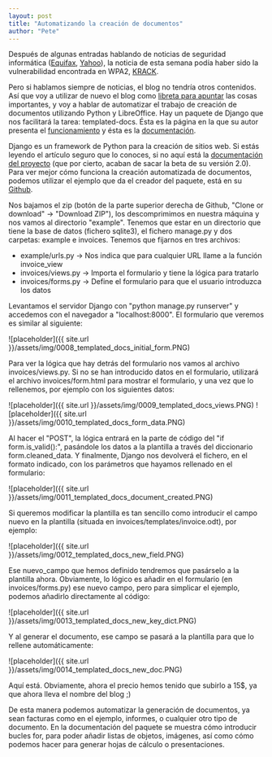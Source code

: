 ```yaml
---
layout: post
title: "Automatizando la creación de documentos"
author: "Pete"
---
```


Después de algunas entradas hablando de noticias de seguridad informática ([Equifax](https://livefromsec.github.io/2017-09-08/equifax-hackeado), [Yahoo](https://livefromsec.github.io/2017-10-06/mas-bases-de-datos-comprometidas)), la noticia de esta semana podía haber sido la vulnerabilidad encontrada en WPA2, [KRACK](https://www.reddit.com/r/netsec/comments/76onkk/the_krack_attack_info_will_be_available_here/). 

Pero si hablamos siempre de noticias, el blog no tendría otros contenidos. Así que voy a utilizar de nuevo el blog como [libreta para apuntar](https://livefromsec.github.io/2017-10-13/usando-alias-en-linux) las cosas importantes, y voy a hablar de automatizar el trabajo de creación de documentos utilizando Python y LibreOffice. Hay un paquete de Django que nos facilitará la tarea: templated-docs. Ésta es la página en la que su autor presenta el [funcionamiento](http://morozov.ca/django-pdf-msword-excel-templates.html) y ésta es la [documentación](https://templated-docs.readthedocs.io/en/latest/).

Django es un framework de Python para la creación de sitios web. Si estás leyendo el artículo seguro que lo conoces, si no aquí está la [documentación del proyecto](https://www.djangoproject.com/) (que por cierto, acaban de sacar la beta de su versión 2.0). Para ver mejor cómo funciona la creación automatizada de documentos, podemos utilizar el ejemplo que da el creador del paquete, está en su [Github](https://github.com/alexmorozov/templated-docs/tree/master/example). 

Nos bajamos el zip (botón de la parte superior derecha de Github, "Clone or download" -> "Download ZIP"), los descomprimimos en nuestra máquina y nos vamos al directorio "example". Tenemos que estar en un directorio que tiene la base de datos (fichero sqlite3), el fichero manage.py y dos carpetas: example e invoices. Tenemos que fijarnos en tres archivos:
- example/urls.py -> Nos indica que para cualquier URL llame a la función invoice_view 
- invoices/views.py -> Importa el formulario y tiene la lógica para tratarlo
- invoices/forms.py -> Define el formulario para que el usuario introduzca los datos

Levantamos el servidor Django con "python manage.py runserver" y accedemos con el navegador a "localhost:8000". El formulario que veremos es similar al siguiente:

![placeholder]({{ site.url }}/assets/img/0008_templated_docs_initial_form.PNG)

Para ver la lógica que hay detrás del formulario nos vamos al archivo invoices/views.py. Si no se han introducido datos en el formulario, utilizará el archivo invoices/form.html para mostrar el formulario, y una vez que lo rellenemos, por ejemplo con los siguientes datos:

![placeholder]({{ site.url }}/assets/img/0009_templated_docs_views.PNG)
![placeholder]({{ site.url }}/assets/img/0010_templated_docs_form_data.PNG)

Al hacer el "POST", la lógica entrará en la parte de código del "if form.is_valid():", pasándole los datos a la plantilla a través del diccionario form.cleaned_data. Y finalmente, Django nos devolverá el fichero, en el formato indicado, con los parámetros que hayamos rellenado en el formulario:

![placeholder]({{ site.url }}/assets/img/0011_templated_docs_document_created.PNG)

Si queremos modificar la plantilla es tan sencillo como introducir el campo nuevo en la plantilla (situada en invoices/templates/invoice.odt), por ejemplo:

![placeholder]({{ site.url }}/assets/img/0012_templated_docs_new_field.PNG)

Ese nuevo_campo que hemos definido tendremos que pasárselo a la plantilla ahora. Obviamente, lo lógico es añadir en el formulario (en invoices/forms.py) ese nuevo campo, pero para simplicar el ejemplo, podemos añadirlo directamente al código:

![placeholder]({{ site.url }}/assets/img/0013_templated_docs_new_key_dict.PNG)

Y al generar el documento, ese campo se pasará a la plantilla para que lo rellene automáticamente:

![placeholder]({{ site.url }}/assets/img/0014_templated_docs_new_doc.PNG)

Aquí está. Obviamente, ahora el precio hemos tenido que subirlo a 15$, ya que ahora lleva el nombre del blog ;)

De esta manera podemos automatizar la generación de documentos, ya sean facturas como en el ejemplo, informes, o cualquier otro tipo de documento. En  la documentación del paquete se muestra cómo introducir bucles for, para poder añadir listas de objetos, imágenes, así como cómo podemos hacer para generar hojas de cálculo o presentaciones.

